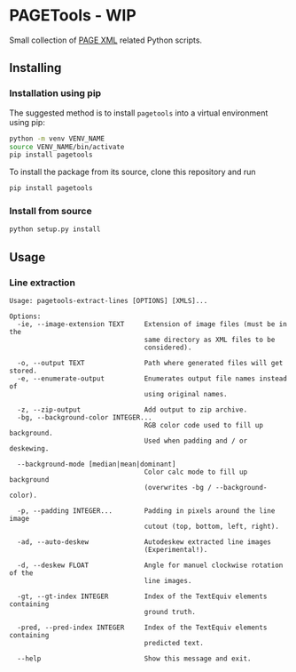 # PAGETools - WIP
Small collection of [PAGE XML](https://github.com/PRImA-Research-Lab/PAGE-XML) related Python scripts.

## Installing
### Installation using pip
The suggested method is to install `pagetools` into a virtual environment using pip:
```bash
python -m venv VENV_NAME
source VENV_NAME/bin/activate
pip install pagetools
```
To install the package from its source, clone this repository and run
```bash
pip install pagetools
```

### Install from source
```bash
python setup.py install
```

## Usage

### Line extraction
```
Usage: pagetools-extract-lines [OPTIONS] [XMLS]...

Options:
  -ie, --image-extension TEXT     Extension of image files (must be in the
                                  same directory as XML files to be
                                  considered).

  -o, --output TEXT               Path where generated files will get stored.
  -e, --enumerate-output          Enumerates output file names instead of
                                  using original names.

  -z, --zip-output                Add output to zip archive.
  -bg, --background-color INTEGER...
                                  RGB color code used to fill up background.
                                  Used when padding and / or deskewing.

  --background-mode [median|mean|dominant]
                                  Color calc mode to fill up background
                                  (overwrites -bg / --background-color).

  -p, --padding INTEGER...        Padding in pixels around the line image
                                  cutout (top, bottom, left, right).

  -ad, --auto-deskew              Autodeskew extracted line images
                                  (Experimental!).

  -d, --deskew FLOAT              Angle for manuel clockwise rotation of the
                                  line images.

  -gt, --gt-index INTEGER         Index of the TextEquiv elements containing
                                  ground truth.

  -pred, --pred-index INTEGER     Index of the TextEquiv elements containing
                                  predicted text.

  --help                          Show this message and exit.

```

